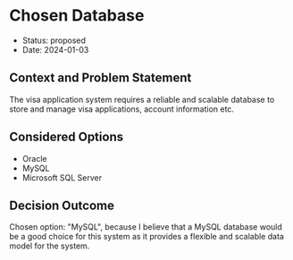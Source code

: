 # Chosen Database

* Status: proposed
* Date: 2024-01-03

## Context and Problem Statement

The visa application system requires a reliable and scalable database to store and manage visa applications, account information etc.

## Considered Options

* Oracle
* MySQL
* Microsoft SQL Server

## Decision Outcome

Chosen option: "MySQL", because I believe that a MySQL database would be a good choice for this system as it provides a flexible and scalable data model for the system.
